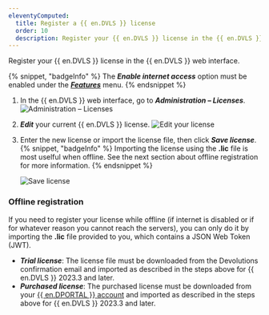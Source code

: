 ```yaml
---
eleventyComputed:
  title: Register a {{ en.DVLS }} license
  order: 10
  description: Register your {{ en.DVLS }} license in the {{ en.DVLS }} web interface.
---
```

Register your {{ en.DVLS }} license in the {{ en.DVLS }} web interface.

{% snippet, "badgeInfo" %}
The ***Enable internet access*** option must be enabled under the [***Features***](/server/web-interface/administration/configuration/server-settings/general/features/) menu.
{% endsnippet %}

1. In the {{ en.DVLS }} web interface, go to ***Administration – Licenses***.
![Administration – Licenses](https://cdnweb.devolutions.net/docs/DVLS2012_2024_1.png)
1. ***Edit*** your current {{ en.DVLS }} license.
![Edit your license](https://cdnweb.devolutions.net/docs/DVLS2017_2024_1.png)
1. Enter the new license or import the license file, then click ***Save license***.
   {% snippet, "badgeInfo" %}
   Importing the license using the **.lic** file is most uselful when offline. See the next section about offline registration for more information.
   {% endsnippet %}

   ![Save license](https://cdnweb.devolutions.net/docs/DVLS2018_2024_1.png)

### Offline registration
If you need to register your license while offline (if internet is disabled or if for whatever reason you cannot reach the servers), you can only do it by importing the **.lic** file provided to you, which contains a JSON Web Token (JWT).
* ***Trial license***: The license file must be downloaded from the Devolutions confirmation email and imported as described in the steps above for {{ en.DVLS }} 2023.3 and later.
* ***Purchased license***: The purchased license must be downloaded from your [{{ en.DPORTAL }} account](https://portal.devolutions.com/) and imported as described in the steps above for {{ en.DVLS }} 2023.3 and later.
